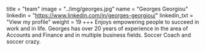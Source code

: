 title = "team"
image = "../img/georges.jpg" name = "Georges Georgiou"
linkedin = "https://www.linkedin.com/in/georges-georgiou/" linkedin_txt = "View my profile"
weight = 19 +++ Enjoys empowering people to succeed in work and in life. 
Georges has over 20 years of experience in the area of Accounts and Finance and in multiple business fields. Soccer Coach and soccer crazy.
